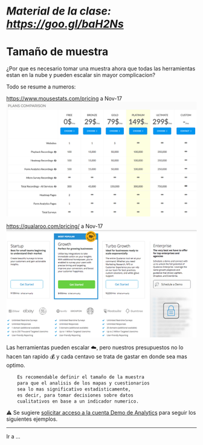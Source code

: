 # *Material de la clase: https://goo.gl/baH2Ns*

# Tamaño de muestra


¿Por que es necesario tomar una muestra ahora que todas las herramientas estan en la nube y pueden escalar sin mayor complicacion?

Todo se resume a numeros:

   https://www.mousestats.com/pricing a Nov-17
   ![mt_price]

   https://qualaroo.com/pricing/ a Nov-17
   ![qr_price]

Las herramientas pueden escalar :cloud:, pero nuestros presupuestos no lo hacen tan rapido :moneybag: y cada centavo se trata de gastar en donde sea mas optimo.

		Es recomendable definir el tamaño de la muestra
		para que el analisis de los mapas y cuestionarios
		sea lo mas significativo estadisticamente, 
		es decir, para tomar decisiones sobre datos
		cualitativos en base a un indicador numerico.



:warning: Se sugiere [solicitar acceso a la cuenta Demo
de Analytics](https://support.google.com/analytics/answer/6367342#access) para seguir los siguientes ejemplos.
		







---

Ir a ...

[mt_price]: https://github.com/acamposc/managementsociety/blob/master/herramientas/img/3_mousestats_pricing.png 
[qr_price]: https://github.com/acamposc/managementsociety/blob/master/herramientas/img/3_qualaroo_pricing.png
